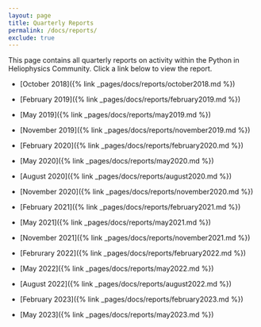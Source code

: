 ```yaml
---
layout: page
title: Quarterly Reports
permalink: /docs/reports/
exclude: true
---
```


This page contains all quarterly reports on activity within the Python in Heliophysics Community. Click a link below to view the report.

 * [October 2018]({% link
_pages/docs/reports/october2018.md %})

 * [February 2019]({% link
_pages/docs/reports/february2019.md %})

 * [May 2019]({% link
_pages/docs/reports/may2019.md %})

 * [November 2019]({% link
_pages/docs/reports/november2019.md %})

 * [February 2020]({% link
_pages/docs/reports/february2020.md %})

 * [May 2020]({% link
_pages/docs/reports/may2020.md %})

 * [August 2020]({% link
_pages/docs/reports/august2020.md %})

 * [November 2020]({% link
_pages/docs/reports/november2020.md %})

 * [February 2021]({% link
_pages/docs/reports/february2021.md %})

 * [May 2021]({% link
_pages/docs/reports/may2021.md %})

 * [November 2021]({% link
_pages/docs/reports/november2021.md %})

 * [Februrary 2022]({% link
_pages/docs/reports/february2022.md %})

 * [May 2022]({% link
_pages/docs/reports/may2022.md %})

 * [August 2022]({% link
_pages/docs/reports/august2022.md %})

 * [February 2023]({% link
_pages/docs/reports/february2023.md %})

 * [May 2023]({% link
_pages/docs/reports/may2023.md %})
